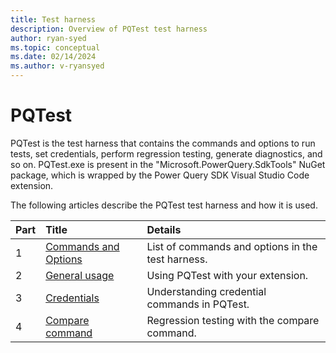 ```yaml
---
title: Test harness
description: Overview of PQTest test harness
author: ryan-syed
ms.topic: conceptual
ms.date: 02/14/2024
ms.author: v-ryansyed
---
```


# PQTest

PQTest is the test harness that contains the commands and options to run tests, set credentials, perform regression testing, generate diagnostics, and so on. PQTest.exe is present in the "Microsoft.PowerQuery.SdkTools" NuGet package, which is wrapped by the Power Query SDK Visual Studio Code extension.

The following articles describe the PQTest test harness and how it is used.

|Part|Title                                                   |Details                                                    |
|----|:--------------------------------------------------------|:---------------------------------------------------------|
|1   |[Commands and Options](pqtest-commands-and-options.md)   | List of commands and options in the test harness.        |
|2   |[General usage](pqtest-general-usage.md)                 | Using PQTest with your extension.                        |
|3   |[Credentials](pqtest-credentials.md)                     | Understanding credential commands in PQTest.             |
|4   |[Compare command](pqtest-compare.md)                     | Regression testing with the compare command.             |
